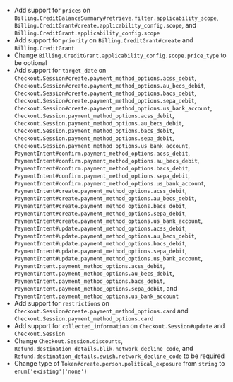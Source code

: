 * Add support for `prices` on `Billing.CreditBalanceSummary#retrieve.filter.applicability_scope`, `Billing.CreditGrant#create.applicability_config.scope`, and `Billing.CreditGrant.applicability_config.scope`
* Add support for `priority` on `Billing.CreditGrant#create` and `Billing.CreditGrant`
* Change `Billing.CreditGrant.applicability_config.scope.price_type` to be optional
* Add support for `target_date` on `Checkout.Session#create.payment_method_options.acss_debit`, `Checkout.Session#create.payment_method_options.au_becs_debit`, `Checkout.Session#create.payment_method_options.bacs_debit`, `Checkout.Session#create.payment_method_options.sepa_debit`, `Checkout.Session#create.payment_method_options.us_bank_account`, `Checkout.Session.payment_method_options.acss_debit`, `Checkout.Session.payment_method_options.au_becs_debit`, `Checkout.Session.payment_method_options.bacs_debit`, `Checkout.Session.payment_method_options.sepa_debit`, `Checkout.Session.payment_method_options.us_bank_account`, `PaymentIntent#confirm.payment_method_options.acss_debit`, `PaymentIntent#confirm.payment_method_options.au_becs_debit`, `PaymentIntent#confirm.payment_method_options.bacs_debit`, `PaymentIntent#confirm.payment_method_options.sepa_debit`, `PaymentIntent#confirm.payment_method_options.us_bank_account`, `PaymentIntent#create.payment_method_options.acss_debit`, `PaymentIntent#create.payment_method_options.au_becs_debit`, `PaymentIntent#create.payment_method_options.bacs_debit`, `PaymentIntent#create.payment_method_options.sepa_debit`, `PaymentIntent#create.payment_method_options.us_bank_account`, `PaymentIntent#update.payment_method_options.acss_debit`, `PaymentIntent#update.payment_method_options.au_becs_debit`, `PaymentIntent#update.payment_method_options.bacs_debit`, `PaymentIntent#update.payment_method_options.sepa_debit`, `PaymentIntent#update.payment_method_options.us_bank_account`, `PaymentIntent.payment_method_options.acss_debit`, `PaymentIntent.payment_method_options.au_becs_debit`, `PaymentIntent.payment_method_options.bacs_debit`, `PaymentIntent.payment_method_options.sepa_debit`, and `PaymentIntent.payment_method_options.us_bank_account`
* Add support for `restrictions` on `Checkout.Session#create.payment_method_options.card` and `Checkout.Session.payment_method_options.card`
* Add support for `collected_information` on `Checkout.Session#update` and `Checkout.Session`
* Change `Checkout.Session.discounts`, `Refund.destination_details.blik.network_decline_code`, and `Refund.destination_details.swish.network_decline_code` to be required
* Change type of `Token#create.person.political_exposure` from `string` to `enum('existing'|'none')`
